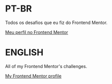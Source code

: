 # PT-BR

Todos os desafios que eu fiz do Frontend Mentor.

[Meu perfil no Frontend Mentor](https://www.frontendmentor.io/profile/joaoglibras)

# ENGLISH

All of my Frontend Mentor's challenges.

[My Frontend Mentor profile](https://www.frontendmentor.io/profile/joaoglibras)